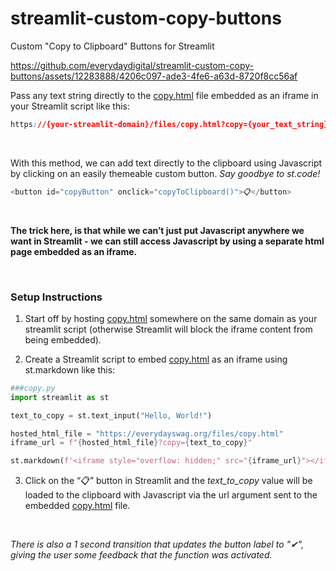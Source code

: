# streamlit-custom-copy-buttons
Custom "Copy to Clipboard" Buttons for Streamlit


https://github.com/everydaydigital/streamlit-custom-copy-buttons/assets/12283888/4206c097-ade3-4fe6-a63d-8720f8cc56af


Pass any text string directly to the [copy.html](copy.html) file embedded as an iframe in your Streamlit script like this:
```css
https://{your-streamlit-domain}/files/copy.html?copy={your_text_string}
```

&nbsp;


With this method, we can add text directly to the clipboard using Javascript by clicking on an easily themeable custom button. 
*Say goodbye to st.code!*
```javascript
<button id="copyButton" onclick="copyToClipboard()">📋</button>
```
&nbsp;

**The trick here, is that while we can’t just put Javascript anywhere we want in Streamlit - we can still access Javascript by using a separate html page embedded as an iframe.**

&nbsp;
### Setup Instructions
1. Start off by hosting [copy.html](copy.html) somewhere on the same domain as your streamlit script (otherwise Streamlit will block the iframe content from being embedded).

2. Create a Streamlit script to embed [copy.html](copy.html) as an iframe using st.markdown like this:
  ```python
  ###copy.py
  import streamlit as st
  
  text_to_copy = st.text_input("Hello, World!")
  
  hosted_html_file = "https://everydayswag.org/files/copy.html"
  iframe_url = f"{hosted_html_file}?copy={text_to_copy}"
  
  st.markdown(f'<iframe style="overflow: hidden;" src="{iframe_url}"></iframe>', unsafe_allow_html=True)
  ```

3. Click on the “📋” button in Streamlit and the *text_to_copy* value will be loaded to the clipboard with Javascript via the url argument sent to the embedded [copy.html](copy.html) file.

&nbsp;
&nbsp;

*There is also a 1 second transition that updates the button label to "✔", giving the user some feedback that the function was activated.*
